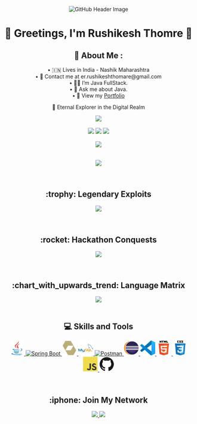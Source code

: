 <!-- Header -->
<p align="center">
  <img src="https://github.com/sidz111/sidz111/assets/119784108/df50843e-9c2c-4d6b-b48f-7f3202348a0c" alt="GitHub Header Image">
</p>

<h1 align="center">👾 Greetings, I'm Rushikesh Thomre 👾</h1>

<!-- About Me -->
<h2 align="center">💫 About Me : </h2>

<p align="center"> 
  • 🇮🇳 Lives in India - Nashik Maharashtra<br>
  • 📧 Contact me at er.rushikeshthomare@gmail.com<br>
  • 👨‍💻 I’m Java FullStack.<br>
  • 💬 Ask me about Java.<br>
  • 🧿 View my <a href="file:///H:/Portfolio%20Website/index.html" target="_blank">Portfolio</a><br>
</p>

<p align="center">🚀 Eternal Explorer in the Digital Realm</p>

<!-- Typing Animation -->
<p align="center">
  <a href="https://github.com/Rushikesh-Thomre?tab=repositories">
    <img src="https://readme-typing-svg.herokuapp.com?lines=Java%20|%20Python%20|+SQL%20|%20Computer+Networks;&center=true&width=550&height=40">
  </a>
</p>

<!-- Badges Section -->
<div align="center">
  <img src="https://img.shields.io/github/followers/sidz111?logo=Github&style=for-the-badge">
  <img src="https://img.shields.io/github/stars/sidz111?style=for-the-badge">
  <a href="https://github.com/sidz111/"><img src="https://komarev.com/ghpvc/?username=sidz111&style=for-the-badge"></a>
</div>

<!-- GitHub Stats -->
<br>
<div align="center">
  <img src="https://github-readme-stats.vercel.app/api?username=sidz111&show_icons=true&theme=radical">
</div>

<!-- Typing Animation -->
<br>
<p align="center">
  <a href="https://github.com/sidz111/">
    <img src="https://readme-typing-svg.herokuapp.com?lines=Java%20|%20Python%20|%20SQL%20|%20Computer+Networks|%20Latex%20|%20Spring+Boot%20|%20Hibernate%20|%20Microservices;&center=true&width=550&height=40">

  </a>
</p>

<!-- Legendary Exploits -->
<br>
<h2 align="center">:trophy: Legendary Exploits</h2>
<p align="center">
  <a href="https://github.com/sidz111/">
    <img src="https://readme-typing-svg.herokuapp.com?lines=Students+Innovation+Festival;IISF+2022+MANIT;Top+100+Teams+in+India;&center=true&width=550&height=40">
  </a>
</p>

<!-- Hackathon Conquests -->
<br>
<h2 align="center">:rocket: Hackathon Conquests</h2>
<p align="center">
  <a href="https://github.com/sidz111/">
    <img src="https://readme-typing-svg.herokuapp.com?lines=2nd+Edition+of+Poornima+Hackathon+2023;Tech+Hunt+Hachathon;&center=true&width=550&height=40">
  </a>
</p>

<!-- Language Matrix -->
<br>
<h2 align="center">:chart_with_upwards_trend: Language Matrix</h2>
<div align="center">
  <img src="https://github-readme-stats.vercel.app/api/top-langs/?username=sidz111&layout=compact&theme=radical">
</div>

<!-- Skills -->
<br>
<h2 align="center">💻 Skills and Tools</h2>
<p align="center">
  <a href="https://www.java.com" target="_blank" rel="noreferrer"> 
    <img src="https://raw.githubusercontent.com/devicons/devicon/master/icons/java/java-original.svg" alt="Java" width="40" height="40"/> 
  </a> 
  <a href="https://spring.io/projects/spring-boot" target="_blank" rel="noreferrer"> 
    <img src="https://www.vectorlogo.zone/logos/springio/springio-icon.svg" alt="Spring Boot" width="40" height="40"/> 
  </a>
  <a href="https://hibernate.org/" target="_blank" rel="noreferrer"> 
    <img src="https://raw.githubusercontent.com/devicons/devicon/master/icons/hibernate/hibernate-plain.svg" alt="Hibernate" width="40" height="40"/> 
  </a> 
  <a href="https://www.mysql.com/" target="_blank" rel="noreferrer"> 
    <img src="https://raw.githubusercontent.com/devicons/devicon/master/icons/mysql/mysql-original-wordmark.svg" alt="MySQL" width="40" height="40"/> 
  </a>
  <a href="https://www.postman.com/" target="_blank" rel="noreferrer"> 
    <img src="https://www.vectorlogo.zone/logos/getpostman/getpostman-icon.svg" alt="Postman" width="40" height="40"/> 
  </a> 
  <a href="https://www.eclipse.org/" target="_blank" rel="noreferrer"> 
    <img src="https://raw.githubusercontent.com/devicons/devicon/master/icons/eclipse/eclipse-original.svg" alt="Eclipse" width="40" height="40"/> 
  </a> 
  <a href="https://code.visualstudio.com/" target="_blank" rel="noreferrer"> 
    <img src="https://raw.githubusercontent.com/devicons/devicon/master/icons/vscode/vscode-original.svg" alt="Visual Studio Code" width="40" height="40"/> 
  </a>
  <a href="https://www.w3.org/html/" target="_blank" rel="noreferrer"> 
    <img src="https://raw.githubusercontent.com/devicons/devicon/master/icons/html5/html5-original-wordmark.svg" alt="HTML" width="40" height="40"/> 
  </a> 
  <a href="https://www.w3schools.com/css/" target="_blank" rel="noreferrer"> 
    <img src="https://raw.githubusercontent.com/devicons/devicon/master/icons/css3/css3-original-wordmark.svg" alt="CSS" width="40" height="40"/> 
  </a> 
  <a href="https://developer.mozilla.org/en-US/docs/Web/JavaScript" target="_blank" rel="noreferrer"> 
    <img src="https://raw.githubusercontent.com/devicons/devicon/master/icons/javascript/javascript-original.svg" alt="JavaScript" width="40" height="40"/> 
  </a> 
  <a href="https://github.com/" target="_blank" rel="noreferrer"> 
    <img src="https://raw.githubusercontent.com/devicons/devicon/master/icons/github/github-original.svg" alt="GitHub" width="40" height="40"/> 
  </a>
</p>



<!-- Join My Network -->
<br>
<h2 align="center">:iphone: Join My Network</h2>
<div align="center">
  <!-- Animated LinkedIn Icon -->
  <a href="https://www.linkedin.com/in/shuddhodhan-surwade-a493b7215/">
    <img src="https://img.shields.io/badge/LinkedIn-0077B5?style=for-the-badge&logo=linkedin&logoColor=white&logoWidth=30&logoHeight=30">
  </a>
  <!-- Animated Gmail Icon -->
  <a href="mailto:sssurwade2212@gmail.com">
    <img src="https://img.shields.io/badge/Gmail-D14836?style=for-the-badge&logo=gmail&logoColor=white&logoWidth=30&logoHeight=30">
  </a>
</div>

